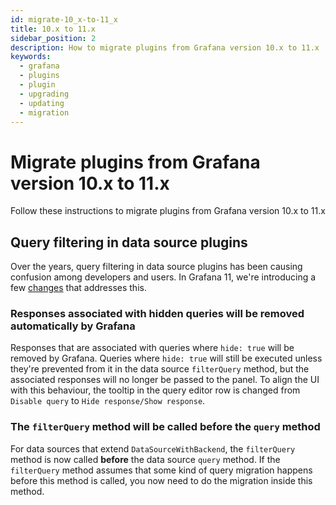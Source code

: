 ```yaml
---
id: migrate-10_x-to-11_x
title: 10.x to 11.x
sidebar_position: 2
description: How to migrate plugins from Grafana version 10.x to 11.x
keywords:
  - grafana
  - plugins
  - plugin
  - upgrading
  - updating
  - migration
---
```


# Migrate plugins from Grafana version 10.x to 11.x

Follow these instructions to migrate plugins from Grafana version 10.x to 11.x

## Query filtering in data source plugins

Over the years, query filtering in data source plugins has been causing confusion among developers and users. In Grafana 11, we're introducing a few [changes](https://github.com/grafana/grafana/pull/84656) that addresses this.

### Responses associated with hidden queries will be removed automatically by Grafana

Responses that are associated with queries where `hide: true` will be removed by Grafana. Queries where `hide: true` will still be executed unless they're prevented from it in the data source `filterQuery` method, but the associated responses will no longer be passed to the panel. To align the UI with this behaviour, the tooltip in the query editor row is changed from `Disable query` to `Hide response/Show response`.

### The `filterQuery` method will be called before the `query` method

For data sources that extend `DataSourceWithBackend`, the `filterQuery` method is now called **before** the data source `query` method. If the `filterQuery` method assumes that some kind of query migration happens before this method is called, you now need to do the migration inside this method.
